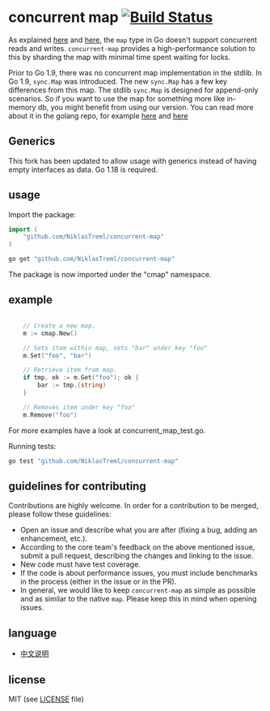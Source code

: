 # concurrent map [![Build Status](https://travis-ci.com/orcaman/concurrent-map.svg?branch=master)](https://travis-ci.com/orcaman/concurrent-map)

As explained [here](http://golang.org/doc/faq#atomic_maps) and [here](http://blog.golang.org/go-maps-in-action), the `map` type in Go doesn't support concurrent reads and writes. `concurrent-map` provides a high-performance solution to this by sharding the map with minimal time spent waiting for locks.

Prior to Go 1.9, there was no concurrent map implementation in the stdlib. In Go 1.9, `sync.Map` was introduced. The new `sync.Map` has a few key differences from this map. The stdlib `sync.Map` is designed for append-only scenarios. So if you want to use the map for something more like in-memory db, you might benefit from using our version. You can read more about it in the golang repo, for example [here](https://github.com/golang/go/issues/21035) and [here](https://stackoverflow.com/questions/11063473/map-with-concurrent-access)

## Generics

This fork has been updated to allow usage with generics instead of having empty interfaces as data. Go 1.18 is required.

## usage

Import the package:

```go
import (
	"github.com/NiklasTreml/concurrent-map"
)

```

```bash
go get "github.com/NiklasTreml/concurrent-map"
```

The package is now imported under the "cmap" namespace.

## example

```go

	// Create a new map.
	m := cmap.New()

	// Sets item within map, sets "bar" under key "foo"
	m.Set("foo", "bar")

	// Retrieve item from map.
	if tmp, ok := m.Get("foo"); ok {
		bar := tmp.(string)
	}

	// Removes item under key "foo"
	m.Remove("foo")

```

For more examples have a look at concurrent_map_test.go.

Running tests:

```bash
go test "github.com/NiklasTreml/concurrent-map"
```

## guidelines for contributing

Contributions are highly welcome. In order for a contribution to be merged, please follow these guidelines:

- Open an issue and describe what you are after (fixing a bug, adding an enhancement, etc.).
- According to the core team's feedback on the above mentioned issue, submit a pull request, describing the changes and linking to the issue.
- New code must have test coverage.
- If the code is about performance issues, you must include benchmarks in the process (either in the issue or in the PR).
- In general, we would like to keep `concurrent-map` as simple as possible and as similar to the native `map`. Please keep this in mind when opening issues.

## language

- [中文说明](./README-zh.md)

## license

MIT (see [LICENSE](https://github.com/NiklasTreml/concurrent-map/blob/master/LICENSE) file)
